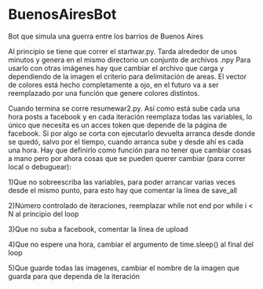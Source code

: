 # BuenosAiresBot
Bot que simula una guerra entre los barrios de Buenos Aires


Al principio se tiene que correr el startwar.py.
Tarda alrededor de unos minutos y genera en el mismo directorio un conjunto de archivos .npy
Para usarlo con otras imágenes hay que cambiar el archivo que carga y dependiendo de la imagen el criterio para delimitación de areas.
El vector de colores está hecho completamente a ojo, en el futuro va a ser reemplazado por una función que genere colores distintos.

Cuando termina se corre resumewar2.py.
Así como está sube cada una hora posts a facebook y en cada iteración reemplaza todas las variables, lo único que necesita es un acces token que depende de la página de facebook.
Si por algo se corta con ejecutarlo devuelta arranca desde donde se quedó, salvo por el tiempo, cuando arranca sube y desde ahí es cada una hora.
Hay que definirlo como función para no tener que cambiar cosas a mano pero por ahora cosas que se pueden querer cambiar (para correr local o debuguear):

1)Que no sobreescriba las variables, para poder arrancar varias veces desde el mismo punto, para esto hay que comentar la linea de save_all

2)Número controlado de iteraciones, reemplazar while not end por while i < N al principio del loop

3)Que no suba a facebook, comentar la línea de upload

4)Que no espere una hora, cambiar el argumento de time.sleep() al final del loop

5)Que guarde todas las imagenes, cambiar el nombre de la imagen que guarda para que dependa de la iteración
